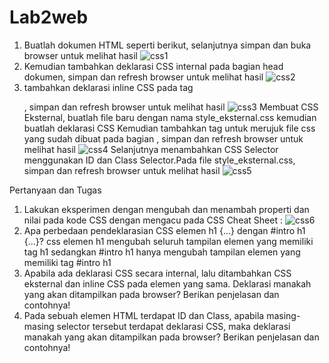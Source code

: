 # Lab2web
1. Buatlah dokumen HTML seperti berikut, selanjutnya simpan dan buka browser untuk melihat hasil
![css1](https://user-images.githubusercontent.com/56861575/114111775-00aa9e80-9905-11eb-8bb4-47ee17fd979b.JPG)
2. Kemudian tambahkan deklarasi CSS internal pada bagian head dokumen, simpan dan refresh browser untuk melihat hasil
![css2](https://user-images.githubusercontent.com/56861575/114114126-5afa2e00-990a-11eb-944b-45cd62ea2deb.JPG)
3. tambahkan deklarasi inline CSS pada tag <p>, simpan dan refresh browser untuk melihat hasil
![css3](https://user-images.githubusercontent.com/56861575/114114256-b6c4b700-990a-11eb-86f4-831ae5b94622.JPG)
Membuat CSS Eksternal, buatlah file baru dengan nama style_eksternal.css kemudian buatlah deklarasi CSS
Kemudian tambahkan tag <link> untuk merujuk file css yang sudah dibuat pada bagian <head>, simpan dan refresh browser untuk melihat hasil
![css4](https://user-images.githubusercontent.com/56861575/114112543-cb06b500-9906-11eb-88da-1b10cbb62312.JPG)
Selanjutnya menambahkan CSS Selector menggunakan ID dan Class Selector.Pada file style_eksternal.css, simpan dan refresh browser untuk melihat hasil
![css5](https://user-images.githubusercontent.com/56861575/114112714-23d64d80-9907-11eb-84d8-02c790c323c5.JPG)


Pertanyaan dan Tugas
1. Lakukan eksperimen dengan mengubah dan menambah properti dan nilai pada kode CSS
   dengan mengacu pada CSS Cheat Sheet : 
   ![css6](https://user-images.githubusercontent.com/56861575/114113029-f047f300-9907-11eb-9a5d-0330b3f5924a.JPG)
2. Apa perbedaan pendeklarasian CSS elemen h1 {...} dengan #intro h1 {...}?
   css elemen h1 mengubah seluruh tampilan elemen yang memiliki tag h1 sedangkan #intro h1 hanya mengubah tampilan elemen yang memiliki tag #intro h1
3. Apabila ada deklarasi CSS secara internal, lalu ditambahkan CSS eksternal dan inline CSS pada 
   elemen yang sama. Deklarasi manakah yang akan ditampilkan pada browser? Berikan penjelasan dan contohnya!
4. Pada sebuah elemen HTML terdapat ID dan Class, apabila masing-masing selector tersebut
   terdapat deklarasi CSS, maka deklarasi manakah yang akan ditampilkan pada browser? Berikan penjelasan dan contohnya!
